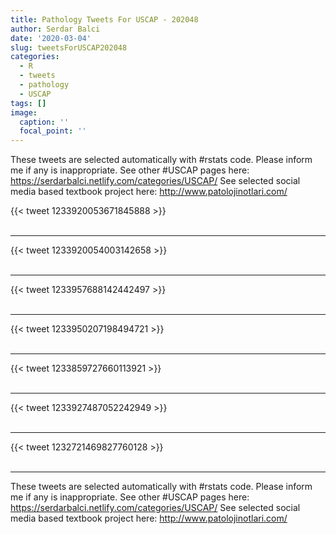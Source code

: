 ```yaml
---
title: Pathology Tweets For USCAP - 202048
author: Serdar Balci
date: '2020-03-04'
slug: tweetsForUSCAP202048
categories:
  - R
  - tweets
  - pathology
  - USCAP
tags: []
image:
  caption: ''
  focal_point: ''
---
```



These tweets are selected automatically with #rstats code. Please inform me if any is inappropriate.
See other #USCAP pages here: https://serdarbalci.netlify.com/categories/USCAP/ 
See selected social media based textbook project here: http://www.patolojinotlari.com/

{{< tweet 1233920053671845888 >}}
<br>
<br>
<hr>
{{< tweet 1233920054003142658 >}}
<br>
<br>
<hr>
{{< tweet 1233957688142442497 >}}
<br>
<br>
<hr>
{{< tweet 1233950207198494721 >}}
<br>
<br>
<hr>
{{< tweet 1233859727660113921 >}}
<br>
<br>
<hr>
{{< tweet 1233927487052242949 >}}
<br>
<br>
<hr>
{{< tweet 1232721469827760128 >}}
<br>
<br>
<hr>


These tweets are selected automatically with #rstats code. Please inform me if any is inappropriate.
See other #USCAP pages here: https://serdarbalci.netlify.com/categories/USCAP/ 
See selected social media based textbook project here: http://www.patolojinotlari.com/
